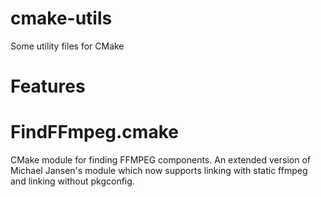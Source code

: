 # cmake-utils
Some utility files for CMake

# Features

# FindFFmpeg.cmake
CMake module for finding FFMPEG components. An extended version of Michael Jansen's module which now supports linking with static ffmpeg and linking without pkgconfig. 
